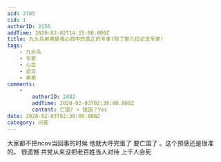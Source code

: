 ```yaml
---
aid: 2785
cid: 1
authorID: 2156
addTime: 2020-02-02T14:15:00.000Z
title: 九头鸟弟弟是我心目中的真正的专家(除了那几位论文专家)
tags:
    - 九头鸟
    - 专家
    - 心目
    - 论文
    - 弟弟
comments:
    -
        authorID: 2482
        addTime: 2020-02-03T02:30:00.000Z
        content: 亡国? × 锁国？Yes
date: 2020-02-03T02:30:00.000Z
category: 问答
---
```


大家都不把ncov当回事的时候 他就大呼完蛋了 要亡国了 。这个预感还是很准的。 很遗憾 共党从来没把老百姓当人对待 上千人会死
